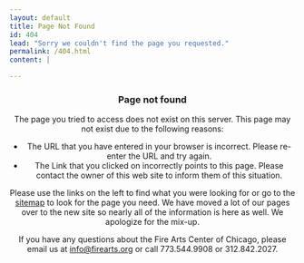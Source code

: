 ```yaml
---
layout: default
title: Page Not Found
id: 404
lead: "Sorry we couldn't find the page you requested."
permalink: /404.html
content: |

---
```

<style type="text/css" media="screen">
  .container {
    margin: 10px auto;
    max-width: 600px;
    text-align: center;
  }
  h1 {
    margin: 30px 0;
    font-size: 4em;
    line-height: 1;
    letter-spacing: -1px;
  }
</style>

<div class="container">
    <h3>Page not found</h3>
    <p>The page you tried to access does not exist on this server. This page may not exist due to the following reasons:</p>
    <ul>
    <li>The URL that you have entered in your browser is incorrect. Please re-enter the URL and try again.</li>
    <li>The Link that you clicked on incorrectly points to this page. Please contact the owner of this web site to inform them of this situation.</li>
    </ul>
    <p>Please use the links on the left to find what you were looking for or go to the <a href="/sitemap.html">sitemap</a> to look for the page you need. We have moved a lot of our pages over to the new site so nearly all of the information is here as well. We apologize for the mix-up.</p>
    <p>If you have any questions about the Fire Arts Center of Chicago, please email us at <a href="mailto:info@firearts.org">info@firearts.org</a> or call 773.544.9908 or 312.842.2027.</p>
</div>
